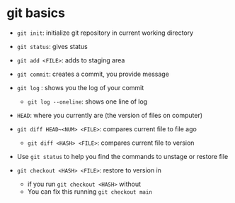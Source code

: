 # git basics

- `git init`: initialize git repository in current working directory
- `git status`: gives status
- `git add <FILE>`: adds <FILE> to staging area
- `git commit`: creates a commit, you provide message

- `git log` : shows you the log of your commit
    - `git log --oneline`: shows one line of log

- `HEAD`: where you currently are (the version of files on computer)
- `git diff HEAD~<NUM> <FILE>`: compares current file to file <NUM> ago
    - `git diff <HASH> <FILE>`: compares current file to <HASH> version 

- Use `git status` to help you find the commands to unstage or restore file
- `git checkout <HASH> <FILE>`: restore <FILE> to version in <HASH>
    - if you run `git checkout <HASH>` without  <FILE> 
    - You can fix this running `git checkout main`
 
